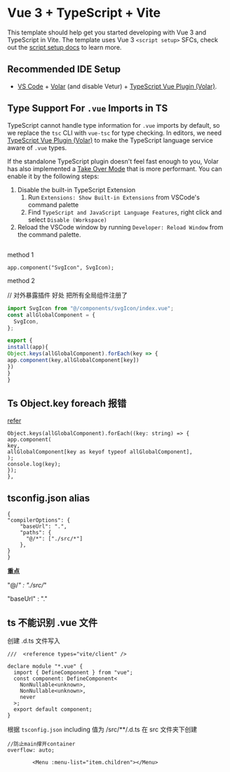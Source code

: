 # Vue 3 + TypeScript + Vite

This template should help get you started developing with Vue 3 and TypeScript in Vite. The template uses Vue 3 `<script setup>` SFCs, check out the [script setup docs](https://v3.vuejs.org/api/sfc-script-setup.html#sfc-script-setup) to learn more.

## Recommended IDE Setup

- [VS Code](https://code.visualstudio.com/) + [Volar](https://marketplace.visualstudio.com/items?itemName=Vue.volar) (and disable Vetur) + [TypeScript Vue Plugin (Volar)](https://marketplace.visualstudio.com/items?itemName=Vue.vscode-typescript-vue-plugin).

## Type Support For `.vue` Imports in TS

TypeScript cannot handle type information for `.vue` imports by default, so we replace the `tsc` CLI with `vue-tsc` for type checking. In editors, we need [TypeScript Vue Plugin (Volar)](https://marketplace.visualstudio.com/items?itemName=Vue.vscode-typescript-vue-plugin) to make the TypeScript language service aware of `.vue` types.

If the standalone TypeScript plugin doesn't feel fast enough to you, Volar has also implemented a [Take Over Mode](https://github.com/johnsoncodehk/volar/discussions/471#discussioncomment-1361669) that is more performant. You can enable it by the following steps:

1. Disable the built-in TypeScript Extension
   1. Run `Extensions: Show Built-in Extensions` from VSCode's command palette
   2. Find `TypeScript and JavaScript Language Features`, right click and select `Disable (Workspace)`
2. Reload the VSCode window by running `Developer: Reload Window` from the command palette.

## <!-- 全局注册组件 -->

method 1

` app.component("SvgIcon", SvgIcon);
`

method 2

// 对外暴露插件 好处 把所有全局组件注册了

```js
import SvgIcon from "@/components/svgIcon/index.vue";
const allGlobalComponent = {
  SvgIcon,
};
```

```js
export {
install(app){
Object.keys(allGlobalComponent).forEach(key => {
app.component(key,allGlobalComponent[key])
})
}
}
```

## Ts Object.key foreach 报错

[refer](https://fettblog.eu/typescript-better-object-keys/)

```
Object.keys(allGlobalComponent).forEach((key: string) => {
app.component(
key,
allGlobalComponent[key as keyof typeof allGlobalComponent],
);
console.log(key);
});
},
```

## tsconfig.json alias

```
{
"compilerOptions": {
    "baseUrl": ".",
    "paths": {
      "@/*": ["./src/*"]
    },
}
}
```

**重点**

"@/_" : "./src/_"

"baseUrl" : "."

## ts 不能识别 .vue 文件

创建 .d.ts 文件写入

```
///  <reference types="vite/client" />

declare module "*.vue" {
  import { DefineComponent } from "vue";
  const component: DefineComponent<
    NonNullable<unknown>,
    NonNullable<unknown>,
    never
  >;
  export default component;
}
```

根据 `tsconfig.json` including 值为 /src/\*\*/.d.ts
在 src 文件夹下创建

    //防止main撑开container
    overflow: auto;

<!--            //递归组件-->
            <Menu :menu-list="item.children"></Menu>